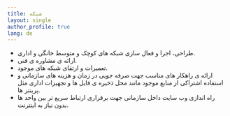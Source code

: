 ```yaml
---
title: شبکه
layout: single
author_profile: true
lang: de
---
```

* طراحی، اجرا و فعال سازی شبکه های کوچک و متوسط خانگی و اداری.
* ارائه ی مشاوره ی فنی.
* تعمیرات و ارتقای شبکه های موجود.
* ارائه ی راهکار های مناسب جهت صرفه جویی در زمان و هزینه های سازمانی و استفاده اشتراکی از منابع موجود مانند محل ذخیره ی فایل ها و تجهیزات اداری مثل پرینتر ها.
* راه اندازی وب سایت داخل سازمانی جهت برقراری ارتباط سریع تر بین واحد ها بدون نیاز به اینترنت.
